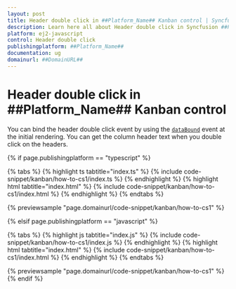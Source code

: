 ```yaml
---
layout: post
title: Header double click in ##Platform_Name## Kanban control | Syncfusion
description: Learn here all about Header double click in Syncfusion ##Platform_Name## Kanban control of Syncfusion Essential JS 2 and more.
platform: ej2-javascript
control: Header double click 
publishingplatform: ##Platform_Name##
documentation: ug
domainurl: ##DomainURL##
---
```


# Header double click in ##Platform_Name## Kanban control

You can bind the header double click event by using the [`dataBound`](../../api/kanban/#dataBound) event at the initial rendering. You can get the column header text when you double click on the headers.

{% if page.publishingplatform == "typescript" %}

 {% tabs %}
{% highlight ts tabtitle="index.ts" %}
{% include code-snippet/kanban/how-to-cs1/index.ts %}
{% endhighlight %}
{% highlight html tabtitle="index.html" %}
{% include code-snippet/kanban/how-to-cs1/index.html %}
{% endhighlight %}
{% endtabs %}
        
{% previewsample "page.domainurl/code-snippet/kanban/how-to-cs1" %}

{% elsif page.publishingplatform == "javascript" %}

{% tabs %}
{% highlight js tabtitle="index.js" %}
{% include code-snippet/kanban/how-to-cs1/index.js %}
{% endhighlight %}
{% highlight html tabtitle="index.html" %}
{% include code-snippet/kanban/how-to-cs1/index.html %}
{% endhighlight %}
{% endtabs %}

{% previewsample "page.domainurl/code-snippet/kanban/how-to-cs1" %}
{% endif %}